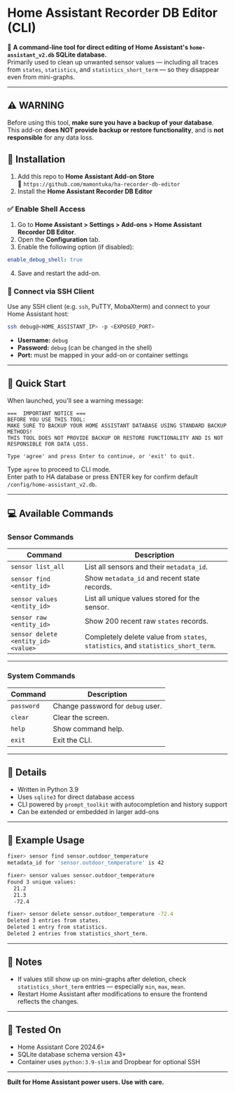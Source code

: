 # Home Assistant Recorder DB Editor (CLI)

🔧 **A command-line tool for direct editing of Home Assistant's `home-assistant_v2.db` SQLite database.**  
Primarily used to clean up unwanted sensor values — including all traces from `states`, `statistics`, and `statistics_short_term` — so they disappear even from mini-graphs.

---

## ⚠️ WARNING
Before using this tool, **make sure you have a backup of your database**.  
This add-on **does NOT provide backup or restore functionality**, and is **not responsible** for any data loss.


## 🔧 Installation

1. Add this repo to **Home Assistant Add-on Store**  
   📍 `https://github.com/mamontuka/ha-recorder-db-editor`
2. Install the **Home Assistant Recorder DB Editor**

### ✅ Enable Shell Access

1. Go to **Home Assistant > Settings > Add-ons > Home Assistant Recorder DB Editor**.
2. Open the **Configuration** tab.
3. Enable the following option (if disabled):

```yaml
enable_debug_shell: true
```

4. Save and restart the add-on.

### 🔐 Connect via SSH Client

Use any SSH client (e.g. `ssh`, PuTTY, MobaXterm) and connect to your Home Assistant host:

```bash
ssh debug@<HOME_ASSISTANT_IP> -p <EXPOSED_PORT>
```

- **Username:** `debug`
- **Password:** `debug` (can be changed in the shell)
- **Port:** must be mapped in your add-on or container settings

---

## 🚀 Quick Start

When launched, you'll see a warning message:

```
===  IMPORTANT NOTICE ===
BEFORE YOU USE THIS TOOL:
MAKE SURE TO BACKUP YOUR HOME ASSISTANT DATABASE USING STANDARD BACKUP METHODS!
THIS TOOL DOES NOT PROVIDE BACKUP OR RESTORE FUNCTIONALITY AND IS NOT RESPONSIBLE FOR DATA LOSS.

Type 'agree' and press Enter to continue, or 'exit' to quit.
```

Type `agree` to proceed to CLI mode.  
Enter path to HA database or press ENTER key for confirm default `/config/home-assistant_v2.db`.

---

## 💻 Available Commands

### Sensor Commands

| Command                                   | Description |
|------------------------------------------|-------------|
| `sensor list_all`                        | List all sensors and their `metadata_id`. |
| `sensor find <entity_id>`                | Show `metadata_id` and recent state records. |
| `sensor values <entity_id>`              | List all unique values stored for the sensor. |
| `sensor raw <entity_id>`                 | Show 200 recent raw `states` records. |
| `sensor delete <entity_id> <value>`      | Completely delete value from `states`, `statistics`, and `statistics_short_term`. |

---

### System Commands

| Command        | Description |
|----------------|-------------|
| `password`     | Change password for `debug` user. |
| `clear`        | Clear the screen. |
| `help`         | Show command help. |
| `exit`         | Exit the CLI. |

---

## 🐳 Details

- Written in Python 3.9
- Uses `sqlite3` for direct database access
- CLI powered by `prompt_toolkit` with autocompletion and history support
- Can be extended or embedded in larger add-ons

---

## 📂 Example Usage

```bash
fixer> sensor find sensor.outdoor_temperature
metadata_id for 'sensor.outdoor_temperature' is 42

fixer> sensor values sensor.outdoor_temperature
Found 3 unique values:
  21.2
  21.3
  -72.4

fixer> sensor delete sensor.outdoor_temperature -72.4
Deleted 3 entries from states.
Deleted 1 entry from statistics.
Deleted 2 entries from statistics_short_term.
```

---

## 🧠 Notes

- If values still show up on mini-graphs after deletion, check `statistics_short_term` entries — especially `min`, `max`, `mean`.
- Restart Home Assistant after modifications to ensure the frontend reflects the changes.

---

## 🧪 Tested On

- Home Assistant Core 2024.6+
- SQLite database schema version 43+
- Container uses `python:3.9-slim` and Dropbear for optional SSH

---

**Built for Home Assistant power users. Use with care.**
